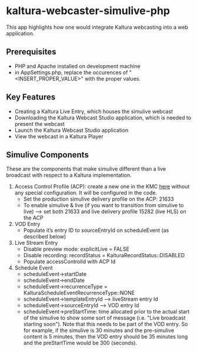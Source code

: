 # kaltura-webcaster-simulive-php

This app highlights how one would integrate Kaltura webcasting into a web application.

## Prerequisites

- PHP and Apache installed on development machine
- in AppSettings.php, replace the occurences of "<INSERT_PROPER_VALUE>" with the proper values.

## Key Features

- Creating a Kaltura Live Entry, which houses the simulive webcast
- Downloading the Kaltura Webcast Studio application, which is needed to present the webcast
- Launch the Kaltura Webcast Studio application
- View the webcast in a Kaltura Player

## Simulive Components

These are the components that make simulive different than a live broadcast with respect to a Kaltura implementation.

1. Access Control Profile (ACP): create a new one in the KMC [here](https://kmc.kaltura.com/index.php/kmcng/settings/accessControl) without any special configuration. It will be configured in the code.
    * Set the production simulive delivery profile on the ACP: 21633
    * To enable simulive & live (if you want to transition from simulive to live) —> set both 21633 and live delivery profile 15282 (live HLS) on the ACP
2. VOD Entry
    * Populate it’s entry ID to sourceEntryId on scheduleEvent (as described below)
3. Live Stream Entry
    * Disable preview mode: explicitLive = FALSE
    * Disable recording: recordStatus = KalturaRecordStatus::DISABLED
    * Populate accessControlId with ACP Id
4. Schedule Event
    * scheduleEvent->startDate
    * scheduleEvent->endDate
    * scheduleEvent->recurrenceType = KalturaScheduleEventRecurrenceType::NONE
    * scheduleEvent->templateEntryId —> liveStream entry Id
    * scheduleEvent->sourceEntryId —> VOD entry Id
    * scheduleEvent->preStartTime: time allocated prior to the actual start of the simulive to show some sort of message (i.e. "Live broadcast starting soon"). Note that this needs to be part of the VOD entry. So for example, if the simulive is 30 minutes and the pre-simulive content is 5 minutes, then the VOD entry should be 35 minutes long and the preStartTime would be 300 (seconds).
